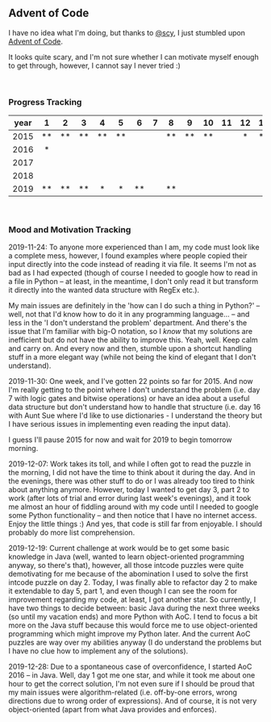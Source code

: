 ## Advent of Code
I have no idea what I'm doing, but thanks to [@scy](https://github.com/scy/advent-of-code), I just stumbled upon [Advent of Code](https://adventofcode.com/). 

It looks quite scary, and I'm not sure whether I can motivate myself enough to get through, however, I cannot say I never tried :)

 

### Progress Tracking

| year |  1 |  2 |  3 |  4 |  5 |  6 |  7 |  8 |  9 | 10 | 11 | 12 | 13 | 14 | 15 | 16 | 17 | 18 | 19 | 20 | 21 | 22 | 23 | 24 | 25 |
|:----:|:--:|:--:|:--:|:--:|:--:|:--:|:--:|:--:|:--:|:--:|:--:|:--:|:--:|:--:|:--:|:--:|:--:|:--:|:--:|:--:|:--:|:--:|:--:|:--:|:--:|
| 2015 | ** | ** | ** | ** | ** |    |    | ** | ** | ** |    | *  | ** | ** |    | *  |    |    |    | ** |    |    |    |    | *  |
| 2016 | *  |    |    |    |    |    |    |    |    |    |    |    |    |    |    |    |    |    |    |    |    |    |    |    |    |
| 2017 |    |    |    |    |    |    |    |    |    |    |    |    |    |    |    |    |    |    |    |    |    |    |    |    |    |
| 2018 |    |    |    |    |    |    |    |    |    |    |    |    |    |    |    |    |    |    |    |    |    |    |    |    |    |
| 2019 | ** | ** | ** | *  | *  | ** |    | ** |    |    |    |    |    |    |    |    |    |    |    |    |    |    |    |    |    |

 

### Mood and Motivation Tracking

2019-11-24: To anyone more experienced than I am, my code must look like a complete mess, however, I found examples where people copied their input directly into the code instead of reading it via file. It seems I'm not as bad as I had expected (though of course I needed to google how to read in a file in Python – at least, in the meantime, I don't only read it but transform it directly into the wanted data structure with RegEx etc.).

My main issues are definitely in the 'how can I do such a thing in Python?' – well, not that I'd know how to do it in any programming language… – and less in the 'I don't understand the problem' department. And there's the issue that I'm familiar with big-O notation, so I *know* that my solutions are inefficient but do not have the ability to improve this. Yeah, well. Keep calm and carry on. And every now and then, stumble upon a shortcut handling stuff in a more elegant way (while not being the kind of elegant that I don't understand).


2019-11-30: One week, and I've gotten 22 points so far for 2015. And now I'm really getting to the point where I don't understand the problem (i.e. day 7 with logic gates and bitwise operations) or have an idea about a useful data structure but don't understand how to handle that structure (i.e. day 16 with Aunt Sue where I'd like to use dictionaries - I understand the theory but I have serious issues in implementing even reading the input data).

I guess I'll pause 2015 for now and wait for 2019 to begin tomorrow morning.

2019-12-07: Work takes its toll, and while I often got to read the puzzle in the morning, I did not have the time to think about it during the day. And in the evenings, there was other stuff to do or I was already too tired to think about anything anymore. However, today I wanted to get day 3, part 2 to work (after lots of trial and error during last week's evenings), and it took me almost an hour of fiddling around with my code until I needed to google some Python functionality – and then notice that I have no internet access. Enjoy the little things :) And yes, that code is still far from enjoyable. I should probably do more list comprehension.

2019-12-19: Current challenge at work would be to get some basic knowledge in Java (well, wanted to learn object-oriented programming anyway, so there's that), however, all those intcode puzzles were quite demotivating for me because of the abomination I used to solve the first intcode puzzle on day 2. Today, I was finally able to refactor day 2 to make it extendable to day 5, part 1, and even though I can see the room for improvement regarding my code, at least, I got another star. So currently, I have two things to decide between: basic Java during the next three weeks (so until my vacation ends) and more Python with AoC. I tend to focus a bit more on the Java stuff because this would force me to use object-oriented programming which might improve my Python later. And the current AoC puzzles are way over my abilities anyway (I do understand the problems but I have no clue how to implement any of the solutions).

2019-12-28: Due to a spontaneous case of overconfidence, I started AoC 2016 – in Java. Well, day 1 got me one star, and while it took me about one hour to get the correct solution, I'm not even sure if I should be proud that my main issues were algorithm-related (i.e. off-by-one errors, wrong directions due to wrong order of expressions). And of course, it is not very object-oriented (apart from what Java provides and enforces).
